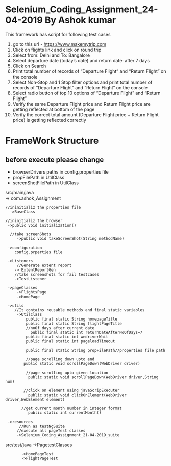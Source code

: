 # Selenium_Coding_Assignment_24-04-2019 By Ashok kumar

This framework has script for following test cases

1) go to this url - https://www.makemytrip.com
2) Click on flights link and click on round trip
3) Select from: Delhi and To: Bangalore
4) Select departure date (today’s date) and return date: after 7 days 
5) Click on Search
6) Print total number of records of “Departure Flight” and “Return Flight” on the console
7) Select Non-Stop and 1 Stop filter options and print total number of records of “Departure Flight” and “Return Flight” on the console
8) Select radio button of top 10 options of “Departure Flight” and “Return Flight”
9) Verify the same Departure Flight price and Return Flight price are getting reflected at bottom of the page
10) Verify the correct total amount (Departure Flight price + Return Flight price) is getting reflected correctly

FrameWork Structure
=====================   
before execute please change 
-----------------------------
* browserDrivers paths in config.properties file
* propFilePath in UtilClass
* screenShotFilePath in UtilClass


src/main/java                                                        
 -> com.ashok_Assignment
        
	//ininitializ the properties file
      ->BaseClass
        
	//ininitializ the browser 
	 ->public void initialization()
          
	  //take screenShots
         ->public void takeScreenShot(String methodName)
         
     ->configuration
        config.prperties file
        
     ->Listeners
         //Generate extent report
        -> ExtentReportGen
        //take screenshots for fail testcases
        ->TestListener
     
     ->pageClasses
         ->FlightsPage
         ->HomePage         
    
     ->utils
        //It contains reusable methods and final static variables
         ->UtilClass
             public final static String homepageTitle
             public final static String flightPageTitle
             //noOf days after current date 
	           public final static int returnDateAfterNoOfDays=7
             public final static int wedriverWait
             public final static int pageloadTimeout
             
             public final static String propFilePath//properties file path
             
             //page scrolling down upto end
           	public static void scrollPageDown(WebDriver driver)
           
             //page scrolling upto given location
	          public static void scrollPageDown(WebDriver driver,String num)
            
            //click on element using javaScripExecuter
	          public static void clickOnElement(WebDriver driver,WebElement element)
         
           //get current month number in integer format
	          public static int currentMonth()
         
     ->resources
          //Run as testNgSuite
         //execute all pageTest classes
         ->Selenium_Coding_Assignment_21-04-2019_suite
         
  src/test/java
       ->PagetestClasses
       
           ->HomePageTest
           ->FlightPageTest
      
  
       
       
       
       
       
       
       
       
       
       
       
       
       
       
       
         
         
